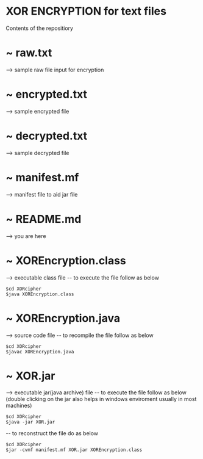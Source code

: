 # XOR ENCRYPTION for text files 

Contents of the repositiory

# ~ raw.txt 
--> sample raw file input for encryption
# ~ encrypted.txt 
--> sample encrypted file
# ~ decrypted.txt 
--> sample decrypted file
# ~ manifest.mf 
--> manifest file to aid jar file
# ~ README.md 
--> you are here
# ~ XOREncryption.class 
--> executable class file -- to execute the file follow as below

	$cd XORcipher
	$java XOREncryption.class

# ~ XOREncryption.java 
--> source code file -- to recompile the file follow as below

	$cd XORcipher
	$javac XOREncryption.java

# ~ XOR.jar 
--> executable jar(java archive) file -- to execute the file follow as below
(double clicking on the jar also helps in windows enviroment usually in most machines)

	$cd XORcipher
	$java -jar XOR.jar	

 -- to reconstruct the file do as below

	$cd XORcipher
	$jar -cvmf manifest.mf XOR.jar XOREncryption.class
